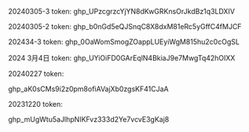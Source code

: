 20240305-3 token:
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

20240305-2 token:
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

202434-3 token:
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

2024 3月4日 token:
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


20240227 token:

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

20231220 token:

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

